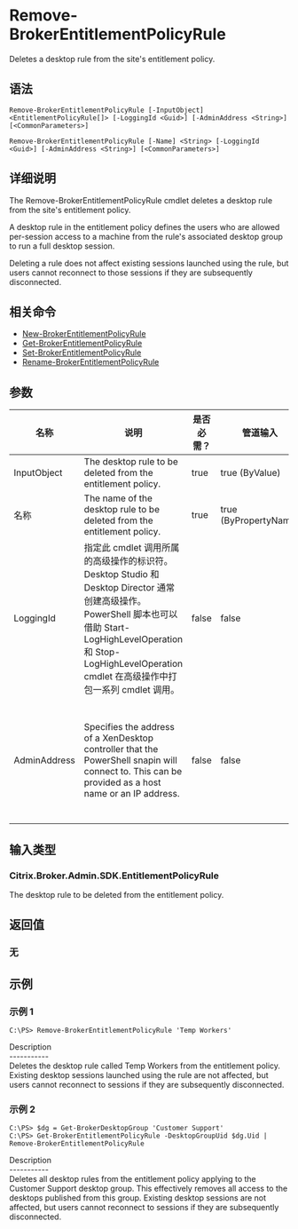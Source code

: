 # Remove-BrokerEntitlementPolicyRule

Deletes a desktop rule from the site's entitlement policy.

## 语法

    Remove-BrokerEntitlementPolicyRule [-InputObject] <EntitlementPolicyRule[]> [-LoggingId <Guid>] [-AdminAddress <String>] [<CommonParameters>]
    
    Remove-BrokerEntitlementPolicyRule [-Name] <String> [-LoggingId <Guid>] [-AdminAddress <String>] [<CommonParameters>]
    

## 详细说明

The Remove-BrokerEntitlementPolicyRule cmdlet deletes a desktop rule from the site's entitlement policy.

A desktop rule in the entitlement policy defines the users who are allowed per-session access to a machine from the rule's associated desktop group to run a full desktop session.

Deleting a rule does not affect existing sessions launched using the rule, but users cannot reconnect to those sessions if they are subsequently disconnected.

## 相关命令

- [New-BrokerEntitlementPolicyRule](New-BrokerEntitlementPolicyRule.html)
- [Get-BrokerEntitlementPolicyRule](Get-BrokerEntitlementPolicyRule.html)
- [Set-BrokerEntitlementPolicyRule](Set-BrokerEntitlementPolicyRule.html)
- [Rename-BrokerEntitlementPolicyRule](Rename-BrokerEntitlementPolicyRule.html)

## 参数

| 名称           | 说明                                                                                                                                                                              | 是否必需？ | 管道输入                  | 默认值                                                                                    |
| ------------ | ------------------------------------------------------------------------------------------------------------------------------------------------------------------------------- | ----- | --------------------- | -------------------------------------------------------------------------------------- |
| InputObject  | The desktop rule to be deleted from the entitlement policy.                                                                                                                     | true  | true (ByValue)        |                                                                                        |
| 名称           | The name of the desktop rule to be deleted from the entitlement policy.                                                                                                         | true  | true (ByPropertyName) |                                                                                        |
| LoggingId    | 指定此 cmdlet 调用所属的高级操作的标识符。 Desktop Studio 和 Desktop Director 通常创建高级操作。 PowerShell 脚本也可以借助 Start-LogHighLevelOperation 和 Stop-LogHighLevelOperation cmdlet 在高级操作中打包一系列 cmdlet 调用。 | false | false                 |                                                                                        |
| AdminAddress | Specifies the address of a XenDesktop controller that the PowerShell snapin will connect to. This can be provided as a host name or an IP address.                              | false | false                 | Localhost. Once a value is provided by any cmdlet, this value will become the default. |

## 输入类型

### Citrix.Broker.Admin.SDK.EntitlementPolicyRule

The desktop rule to be deleted from the entitlement policy.

## 返回值

### 无

## 示例

### 示例 1

    C:\PS> Remove-BrokerEntitlementPolicyRule 'Temp Workers'
    

Description  
\---\---\-----  
Deletes the desktop rule called Temp Workers from the entitlement policy. Existing desktop sessions launched using the rule are not affected, but users cannot reconnect to sessions if they are subsequently disconnected.

### 示例 2

    C:\PS> $dg = Get-BrokerDesktopGroup 'Customer Support'
    C:\PS> Get-BrokerEntitlementPolicyRule -DesktopGroupUid $dg.Uid | Remove-BrokerEntitlementPolicyRule
    

Description  
\---\---\-----  
Deletes all desktop rules from the entitlement policy applying to the Customer Support desktop group. This effectively removes all access to the desktops published from this group. Existing desktop sessions are not affected, but users cannot reconnect to sessions if they are subsequently disconnected.